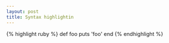 ```yaml
---
layout: post
title: Syntax highlightin
---
```


{% highlight ruby %}
def foo
  puts 'foo'
end
{% endhighlight %}
